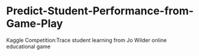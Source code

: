 # Predict-Student-Performance-from-Game-Play
Kaggle Competition:Trace student learning from Jo Wilder online educational game




